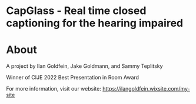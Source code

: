 # CapGlass - Real time closed captioning for the hearing impaired  

# About
A project by Ilan Goldfein, Jake Goldmann, and Sammy Teplitsky  

Winner of CIJE 2022 Best Presentation in Room Award  

For more information, visit our website: https://ilangoldfein.wixsite.com/my-site